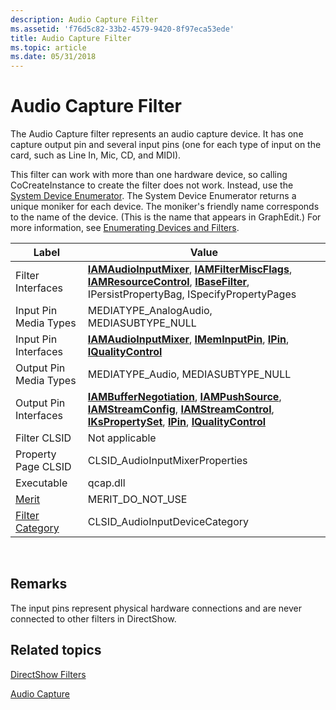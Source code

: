 ```yaml
---
description: Audio Capture Filter
ms.assetid: 'f76d5c82-33b2-4579-9420-8f97eca53ede'
title: Audio Capture Filter
ms.topic: article
ms.date: 05/31/2018
---
```


# Audio Capture Filter

The Audio Capture filter represents an audio capture device. It has one capture output pin and several input pins (one for each type of input on the card, such as Line In, Mic, CD, and MIDI).

This filter can work with more than one hardware device, so calling CoCreateInstance to create the filter does not work. Instead, use the [System Device Enumerator](system-device-enumerator.md). The System Device Enumerator returns a unique moniker for each device. The moniker's friendly name corresponds to the name of the device. (This is the name that appears in GraphEdit.) For more information, see [Enumerating Devices and Filters](enumerating-devices-and-filters.md).



| Label | Value |
|------------------------------------------|----------------------------------------------------------------------------------------------------------------------------------------------------------------------------------------------------------------------------------------------------------------------------------------------------|
| Filter Interfaces                        | [**IAMAudioInputMixer**](/windows/desktop/api/Strmif/nn-strmif-iamaudioinputmixer), [**IAMFilterMiscFlags**](/windows/desktop/api/Strmif/nn-strmif-iamfiltermiscflags), [**IAMResourceControl**](/windows/desktop/api/Strmif/nn-strmif-iamresourcecontrol), [**IBaseFilter**](/windows/desktop/api/Strmif/nn-strmif-ibasefilter), IPersistPropertyBag, ISpecifyPropertyPages                                                               |
| Input Pin Media Types                    | MEDIATYPE\_AnalogAudio, MEDIASUBTYPE\_NULL                                                                                                                                                                                                                                                         |
| Input Pin Interfaces                     | [**IAMAudioInputMixer**](/windows/desktop/api/Strmif/nn-strmif-iamaudioinputmixer), [**IMemInputPin**](/windows/desktop/api/Strmif/nn-strmif-imeminputpin), [**IPin**](/windows/desktop/api/Strmif/nn-strmif-ipin), [**IQualityControl**](/windows/desktop/api/Strmif/nn-strmif-iqualitycontrol)                                                                                                                                           |
| Output Pin Media Types                   | MEDIATYPE\_Audio, MEDIASUBTYPE\_NULL                                                                                                                                                                                                                                                               |
| Output Pin Interfaces                    | [**IAMBufferNegotiation**](/windows/desktop/api/Strmif/nn-strmif-iambuffernegotiation), [**IAMPushSource**](/windows/desktop/api/Strmif/nn-strmif-iampushsource), [**IAMStreamConfig**](/windows/desktop/api/Strmif/nn-strmif-iamstreamconfig), [**IAMStreamControl**](/windows/desktop/api/Strmif/nn-strmif-iamstreamcontrol), [**IKsPropertySet**](ikspropertyset.md), [**IPin**](/windows/desktop/api/Strmif/nn-strmif-ipin), [**IQualityControl**](/windows/desktop/api/Strmif/nn-strmif-iqualitycontrol) |
| Filter CLSID                             | Not applicable                                                                                                                                                                                                                                                                                     |
| Property Page CLSID                      | CLSID\_AudioInputMixerProperties                                                                                                                                                                                                                                                                   |
| Executable                               | qcap.dll                                                                                                                                                                                                                                                                                           |
| [Merit](merit.md)                       | MERIT\_DO\_NOT\_USE                                                                                                                                                                                                                                                                                |
| [Filter Category](filter-categories.md) | CLSID\_AudioInputDeviceCategory                                                                                                                                                                                                                                                                    |



 

## Remarks

The input pins represent physical hardware connections and are never connected to other filters in DirectShow.

## Related topics

<dl> <dt>

[DirectShow Filters](directshow-filters.md)
</dt> <dt>

[Audio Capture](audio-capture.md)
</dt> </dl>

 

 



